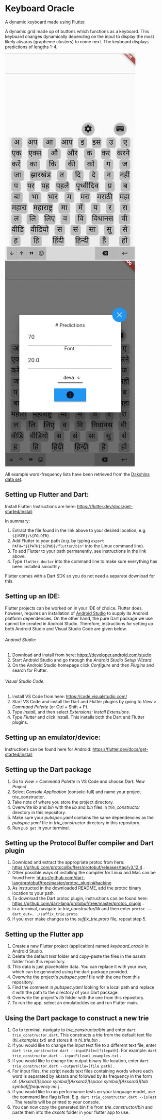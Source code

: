 # Keyboard Oracle

A dynamic keyboard made using [Flutter](https://flutter.dev/).

A dynamic grid made up of buttons which functions as a keyboard. This keyboard changes
dynamically depending on the input to display the most likely aksaras (grapheme clusters)
to come next. The keyboard displays predictions of lengths 1-4.

![Hindi initial keyboard](images/hi_initial.png)
![Hindi keyboard after user input](images/hi_menu.png)

All example word-frequency lists have been retrieved from the [Dakshina data set](https://github.com/google-research-datasets/dakshina).

## Setting up Flutter and Dart:
Install Flutter: Instructions are here: https://flutter.dev/docs/get-started/install

In summary:

1. Extract the file found in the link above to your desired location, e.g. `${USER}/${FOLDER}`.
2. Add Flutter to your path (e.g. by typing `export PATH="${PATH}:${PWD}/flutter/bin"` into the Linux command line).
3. To add Flutter to your path permanently, see instructions in the link above.
4. Type `flutter doctor` into the command line to make sure everything has been installed smoothly.

Flutter comes with a Dart SDK so you do not need a separate download for this.

## Setting up an IDE:
Flutter projects can be worked on in your IDE of choice. Flutter does, however,
requires an installation of [Android
Studio](https://developer.android.com/studio) to supply its Android platform
dependencies.  On the other hand, the pure Dart package we use cannot be created
in Android Studio.  Therefore, instructions for setting up both Android Studio
and Visual Studio Code are given below.

###### Android Studio:
1. Download and install from here: https://developer.android.com/studio
2. Start Android Studio and go through the *Android Studio Setup Wizard*.
3. On the Android Studio homepage click *Configure* and then *Plugins* and search for Flutter.

###### Visual Studio Code:
1. Install VS Code from here: https://code.visualstudio.com/
2. Start VS Code and install the Dart and Flutter plugins by going to *View > Command Palette* (or Ctrl + Shift + P).
3. Type *install*, and then select *Extensions: Install Extensions*.
4. Type *Flutter* and click install. This installs both the Dart and Flutter plugins.

## Setting up an emulator/device:
Instructions can be found here for Android: https://flutter.dev/docs/get-started/install

## Setting up the Dart package
1. Go to *View > Command Palette* in VS Code and choose *Dart: New Project*.
2. Select *Console Application* (console-full) and name your project trie_constructor.
3. Take note of where you store the project directory.
4. Overwrite *lib* and *bin* with the *lib* and *bin* files in *trie_constructor* directory in this repository.
5. Make sure your *pubspec.yaml* contains the same dependencies as the *pubspec.yaml* file in *trie_constructor* directory in this repository.
6. Run `pub get` in your terminal.

## Setting up the Protocol Buffer compiler and Dart plugin
1. Download and extract the appropriate protoc from here: https://github.com/protocolbuffers/protobuf/releases/tag/v3.12.4 .
2. Other possible ways of installing the compiler for Linux and Mac can be found here: https://github.com/dart-lang/protobuf/tree/master/protoc_plugin#hacking
3. As instructed in the downloaded README, add the protoc binary location to your path.
4. To download the Dart protoc plugin, instructions can be found here: https://github.com/dart-lang/protobuf/tree/master/protoc_plugin .
5. In a terminal, navigate to *trie_constructor/lib* and then enter `protoc --dart_out=. ./suffix_trie.proto`.
6. If you ever make changes to the *suffix_trie.proto* file, repeat step 5.

## Setting up the Flutter app
1. Create a new Flutter project (application) named *keyboard_oracle* in Android Studio.
2. Delete the default *test* folder and copy-paste the files in the *assets* folder from this repository.
3. This data is just placeholder data. You can replace it with your own, which can be generated using the dart package provided.
4. Overwrite the project's *pubspec.yaml* file with the one from this repository.
5. Find the comment in *pubspec.yaml* looking for a local path and replace it with the path to the directory of your Dart package.
6. Overwrite the project's *lib* folder with the one from this repository.
7. To run the app, select an emulator/device and run Flutter main.

## Using the Dart package to construct a new trie
1. Go to terminal, navigate to *trie_constructor/bin* and enter `dart trie_constructor.dart`. This constructs a trie from the default text file (*hi_examples.txt*) and stores it in *hi_trie.bin* .
2. If you would like to change the input text file to a different text file, enter `dart trie_constructor.dart --inputFile=[filepath]`. For example: `dart trie_constructor.dart --inputFile=ml_examples.txt` .
3. If you would like to change the output binary file location, enter `dart trie_constructor.dart --outputFile=[file path]` .
4. For input files, the script needs text files containing words where each word is separated by aksara and followed by its frequency in the form of: *[Aksara1][space symbol][Aksara2][space symbol][Aksara3][tab symbol][frequency no.]* .
5. If you would like to run performance tests on your language model, use the command line flag *isTest*. E.g. `dart trie_constructor.dart --isTest` . The results will be printed to your console.
6. You can now copy the generated bin file from *trie_constructor/bin* and paste them into the *assets* folder in your flutter app to use.
